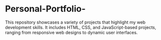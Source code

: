 # Personal-Portfolio-
This repository showcases a variety of projects that highlight my web development skills. It includes HTML, CSS, and JavaScript-based projects, ranging from responsive web designs to dynamic user interfaces.
